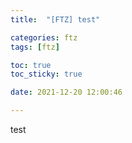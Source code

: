 ```yaml
---
title:  "[FTZ] test"

categories: ftz
tags: [ftz]

toc: true
toc_sticky: true

date: 2021-12-20 12:00:46

---
```

test